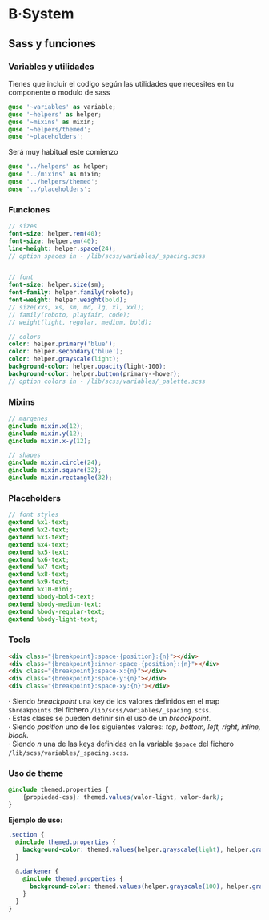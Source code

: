 # B·System

## Sass y funciones

### Variables y utilidades
Tienes que incluir el codigo según las utilidades que necesites en tu componente o modulo de sass
```scss
@use '~variables' as variable;
@use '~helpers' as helper;
@use '~mixins' as mixin;
@use '~helpers/themed';
@use '~placeholders';
```
Será muy habitual este comienzo
```scss
@use '../helpers' as helper;
@use '../mixins' as mixin;
@use '../helpers/themed';
@use '../placeholders';
```

### Funciones
```scss
// sizes
font-size: helper.rem(40);
font-size: helper.em(40);
line-height: helper.space(24);
// option spaces in - /lib/scss/variables/_spacing.scss


// font
font-size: helper.size(sm);
font-family: helper.family(roboto);
font-weight: helper.weight(bold);
// size(xxs, xs, sm, md, lg, xl, xxl);
// family(roboto, playfair, code);
// weight(light, regular, medium, bold);

// colors
color: helper.primary('blue');
color: helper.secondary('blue');
color: helper.grayscale(light);
background-color: helper.opacity(light-100);
background-color: helper.button(primary--hover);
// option colors in - /lib/scss/variables/_palette.scss

```

### Mixins
```scss
// margenes
@include mixin.x(12);
@include mixin.y(12);
@include mixin.x-y(12);

// shapes
@include mixin.circle(24);
@include mixin.square(32);
@include mixin.rectangle(32);
```

### Placeholders
```scss
// font styles
@extend %x1-text;
@extend %x2-text;
@extend %x3-text;
@extend %x4-text;
@extend %x5-text;
@extend %x6-text;
@extend %x7-text;
@extend %x8-text;
@extend %x9-text;
@extend %x10-mini;
@extend %body-bold-text;
@extend %body-medium-text;
@extend %body-regular-text;
@extend %body-light-text;
```

### Tools 
```html
<div class="{breakpoint}:space-{position}:{n}"></div>
<div class="{breakpoint}:inner-space-{position}:{n}"></div>
<div class="{breakpoint}:space-x:{n}"></div>
<div class="{breakpoint}:space-y:{n}"></div>
<div class="{breakpoint}:space-xy:{n}"></div>
```
· Siendo _breackpoint_ una key de los valores definidos en el map `$breakpoints` del fichero `/lib/scss/variables/_spacing.scss`.   
· Estas clases se pueden definir sin el uso de un _breackpoint_.  
· Siendo _position_ uno de los siguientes valores: _top, bottom, left, right, inline, block_.  
· Siendo _n_ una de las keys definidas en la variable `$space` del fichero `/lib/scss/variables/_spacing.scss`.

### Uso de theme

```css
@include themed.properties {
    {propiedad-css}: themed.values(valor-light, valor-dark);
}
```
**Ejemplo de uso:**
```scss
.section {
  @include themed.properties {
    background-color: themed.values(helper.grayscale(light), helper.grayscale(1100));
  }

  &.darkener {
    @include themed.properties {
      background-color: themed.values(helper.grayscale(100), helper.grayscale(1200));
    }
  }
}
```
